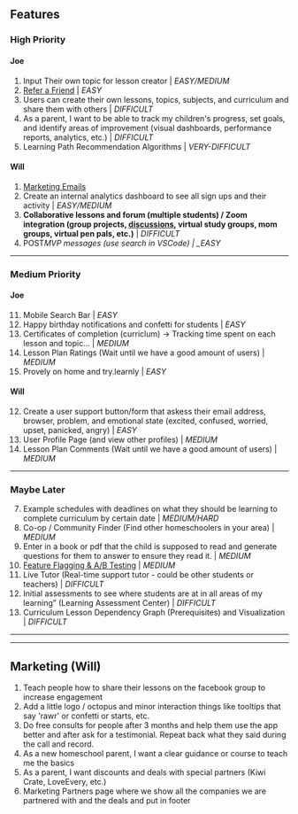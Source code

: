 ## Features

### High Priority

#### Joe

1. Input Their own topic for lesson creator | _EASY/MEDIUM_
2. [Refer a Friend](<src/app/@dashboard/(pages)/account/AccountSubscriptionTab.tsx>) | _EASY_
3. Users can create their own lessons, topics, subjects, and curriculum and share them with others | _DIFFICULT_
4. As a parent, I want to be able to track my children's progress, set goals, and identify areas of improvement (visual dashboards, performance reports, analytics, etc.) | _DIFFICULT_
5. Learning Path Recommendation Algorithms | _VERY-DIFFICULT_

#### Will

1. [Marketing Emails](https://vscode.dev/github/WilderDev/learnly-primary-app/blob/staging/TODO.md#L15)
2. Create an internal analytics dashboard to see all sign ups and their activity | _EASY/MEDIUM_
3. **Collaborative lessons and forum (multiple students) / Zoom integration (group projects, [discussions](https://cruip.com/demos/community/), virtual study groups, mom groups, virtual pen pals, etc.)** | _DIFFICULT_
4. POST*MVP messages (use search in VSCode) | \_EASY*

---

### Medium Priority

#### Joe

11. Mobile Search Bar | _EASY_
12. Happy birthday notifications and confetti for students | _EASY_
13. Certificates of completion (curriclum) -> Tracking time spent on each lesson and topic... | _MEDIUM_
14. Lesson Plan Ratings (Wait until we have a good amount of users) | _MEDIUM_
15. Provely on home and try.learnly | _EASY_

#### Will

12. Create a user support button/form that askess their email address, browser, problem, and emotional state (excited, confused, worried, upset, panicked, angry) | _EASY_
13. User Profile Page (and view other profiles) | _MEDIUM_
14. Lesson Plan Comments (Wait until we have a good amount of users) | _MEDIUM_

---

### Maybe Later

7. Example schedules with deadlines on what they should be learning to complete curriculum by certain date | _MEDIUM/HARD_
1. Co-op / Community Finder (Find other homeschoolers in your area) | _MEDIUM_
1. Enter in a book or pdf that the child is supposed to read and generate questions for them to answer to ensure they read it. | _MEDIUM_
1. [Feature Flagging & A/B Testing](https://app.growthbook.io/getstarted) | _MEDIUM_
1. Live Tutor (Real-time support tutor - could be other students or teachers) | _DIFFICULT_
1. Initial assessments to see where students are at in all areas of my learning” (Learning Assessment Center) | _DIFFICULT_
1. Curriculum Lesson Dependency Graph (Prerequisites) and Visualization | _DIFFICULT_

---

---

## Marketing (Will)

1. Teach people how to share their lessons on the facebook group to increase engagement
2. Add a little logo / octopus and minor interaction things like tooltips that say 'rawr' or confetti or starts, etc.
3. Do free consults for people after 3 months and help them use the app better and after ask for a testimonial. Repeat back what they said during the call and record.
4. As a new homeschool parent, I want a clear guidance or course to teach me the basics
5. As a parent, I want discounts and deals with special partners (Kiwi Crate, LoveEvery, etc.)
6. Marketing Partners page where we show all the companies we are partnered with and the deals and put in footer
